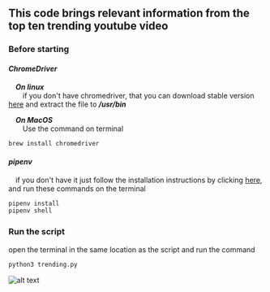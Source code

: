 ## This code brings relevant information from the top ten trending youtube video

### Before starting
#### **_ChromeDriver_**
&emsp;**_On linux_**<br>
&emsp;&emsp;if you don't have chromedriver, that you can download stable version [here](https://chromedriver.chromium.org/downloads) and extract the file to **_/usr/bin_**

&emsp;**_On MacOS_**<br>
&emsp;&emsp;Use the command on terminal
```sh
brew install chromedriver
```
#### **_pipenv_**
&emsp;if you don't have it just follow the installation instructions by clicking [here](https://pypi.org/project/pipenv/), and run these commands on the terminal
```sh
pipenv install
pipenv shell
```

### Run the script
open the terminal in the same location as the script and run the command
```sh
python3 trending.py
```

![alt text](https://i.imgur.com/PnftdX3.png)

